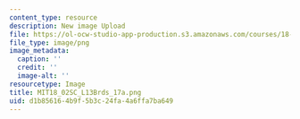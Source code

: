 ```yaml
---
content_type: resource
description: New image Upload
file: https://ol-ocw-studio-app-production.s3.amazonaws.com/courses/18-02sc-multivariable-calculus-fall-2010/d1b856164b9f5b3c24fa4a6ffa7ba649_MIT18_02SC_L13Brds_17a.png
file_type: image/png
image_metadata:
  caption: ''
  credit: ''
  image-alt: ''
resourcetype: Image
title: MIT18_02SC_L13Brds_17a.png
uid: d1b85616-4b9f-5b3c-24fa-4a6ffa7ba649
---
```

